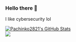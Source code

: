 ### Hello there 👋

I like cybersecurity lol

<!--
**pachinko2821/pachinko2821** is a ✨ _special_ ✨ repository because its `README.md` (this file) appears on your GitHub profile.

Here are some ideas to get you started:

- 🔭 I’m currently working on ...
- 🌱 I’m currently learning ...
- 👯 I’m looking to collaborate on ...
- 🤔 I’m looking for help with ...
- 💬 Ask me about ...
- 📫 How to reach me: ...
- 😄 Pronouns: ...
- ⚡ Fun fact: ...
-->

<p>

<a href="https://github.com/pachinko2821/pachinko2821">
  <img src="https://github-readme-stats.vercel.app/api?username=pachinko2821&theme=github_dark&show_icons=true&include_all_commits=true&count_private=true" alt="Pachinko2821's GitHub Stats" />
</a>
<br>
<a href="https://github.com/pachinko2821/pachinko2821">
  <img src="https://github-readme-stats.vercel.app/api/top-langs/?username=pachinko2821&show_icons=true&theme=github_dark&langs_count=3&layout=compact&hide_border=false" />
</a>

</p>
